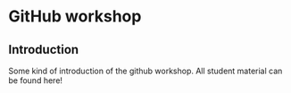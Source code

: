 # GitHub workshop

## Introduction

Some kind of introduction of the github workshop. All student material can be found here!